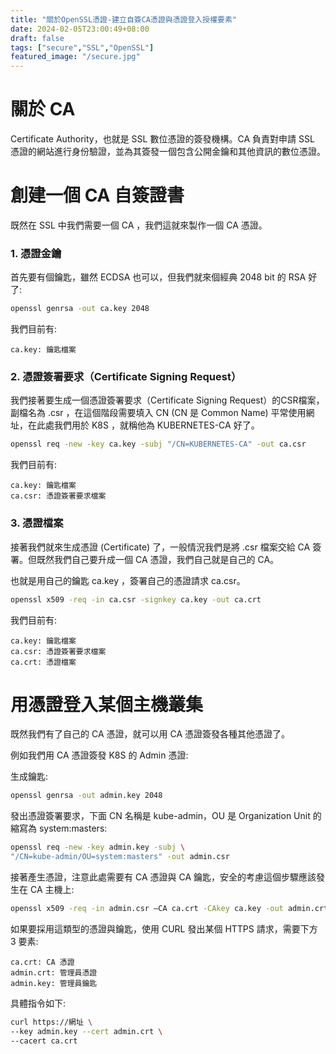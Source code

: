 ```yaml
---
title: "關於OpenSSL憑證-建立自簽CA憑證與憑證登入授權要素"
date: 2024-02-05T23:00:49+08:00
draft: false
tags: ["secure","SSL","OpenSSL"]
featured_image: "/secure.jpg"
---
```


# 關於 CA

Certificate Authority，也就是 SSL 數位憑證的簽發機構。CA 負責對申請 SSL 憑證的網站進行身份驗證，並為其簽發一個包含公開金鑰和其他資訊的數位憑證。

# 創建一個 CA 自簽證書

既然在 SSL 中我們需要一個 CA ，我們這就來製作一個 CA 憑證。

### 1. 憑證金鑰

首先要有個鑰匙，雖然 ECDSA 也可以，但我們就來個經典 2048 bit 的 RSA 好了:

```bash
openssl genrsa -out ca.key 2048
```

我們目前有:

```
ca.key: 鑰匙檔案
```
   
### 2. 憑證簽署要求（Certificate Signing Request）

我們接著要生成一個憑證簽署要求（Certificate Signing Request）的CSR檔案，副檔名為 .csr ，在這個階段需要填入 CN (CN 是 Common Name) 平常使用網址，在此處我們用於 K8S ，就稱他為 KUBERNETES-CA 好了。

```bash
openssl req -new -key ca.key -subj "/CN=KUBERNETES-CA" -out ca.csr
```

我們目前有:

```
ca.key: 鑰匙檔案
ca.csr: 憑證簽署要求檔案
```

### 3. 憑證檔案

接著我們就來生成憑證 (Certificate) 了，一般情況我們是將 .csr 檔案交給 CA 簽署。但既然我們自己要升成一個 CA 憑證，我們自己就是自己的 CA。

也就是用自己的鑰匙 ca.key ，簽署自己的憑證請求 ca.csr。

```bash
openssl x509 -req -in ca.csr -signkey ca.key -out ca.crt
```

我們目前有:

```
ca.key: 鑰匙檔案
ca.csr: 憑證簽署要求檔案
ca.crt: 憑證檔案
```

# 用憑證登入某個主機叢集

既然我們有了自己的 CA 憑證，就可以用 CA 憑證簽發各種其他憑證了。

例如我們用 CA 憑證簽發 K8S 的 Admin 憑證:

生成鑰匙:

```bash
openssl genrsa -out admin.key 2048
```

發出憑證簽署要求，下面 CN 名稱是 kube-admin，OU 是 Organization Unit 的縮寫為 system:masters:

```bash
openssl req -new -key admin.key -subj \
"/CN=kube-admin/OU=system:masters" -out admin.csr
```

接著產生憑證，注意此處需要有 CA 憑證與 CA 鑰匙，安全的考慮這個步驟應該發生在 CA 主機上:

```bash
openssl x509 -req -in admin.csr –CA ca.crt -CAkey ca.key -out admin.crt
```

如果要採用這類型的憑證與鑰匙，使用 CURL 發出某個 HTTPS 請求，需要下方 3 要素:

```
ca.crt: CA 憑證
admin.crt: 管理員憑證
admin.key: 管理員鑰匙
```

具體指令如下:

```bash
curl https://網址 \
--key admin.key --cert admin.crt \
--cacert ca.crt
```